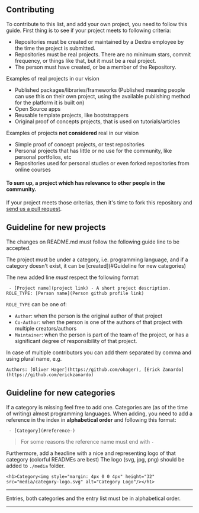## Contributing

To contribute to this list, and add your own project, you need to follow this guide. First thing is to see if your project meets to following criteria:

 - Repositories must be created or maintained by a Dextra employee by the time the project is submitted.
 - Repositories must be real projects. There are no minimum stars, commit frequency, or things like that, but it must be a real project. 
 - The person must have created, or be a member of the Repository.

Examples of real projects in our vision

 - Published packages/libraries/frameworks (Published meaning people can use this on their own project, using the available publishing method for the platform it is built on)
 - Open Source apps
 - Reusable template projects, like bootstrappers
 - Original proof of concepts projects, that is used on tutorials/articles

Examples of projects __not considered__ real in our vision

 - Simple proof of concept projects, or test repositories
 - Personal projects that has little or no use for the community, like personal portfolios, etc
 - Repositories used for personal studies or even forked repositories from online courses

#### To sum up, a project which has relevance to other people in the community.

If your project meets those criterias, then it's time to fork this repository and [send us a pull request](https://docs.github.com/en/github/collaborating-with-issues-and-pull-requests/creating-a-pull-request).

## Guideline for new projects

The changes on README.md must follow the following guide line to be accepted.

The project must be under a category, i.e. programming language, 
and if a category doesn't exist, it can be [created](#Guideline for new categories) 

The new added line _must_ respect the following format:

```
 - [Project name](project link) - A short project description. ROLE_TYPE: [Person name](Person github profile link)
```

`ROLE_TYPE` can be one of:
 - `Author`: when the person is the original author of that project
 - `Co-Author`: when the person is one of the authors of that project with multiple creators/authors
 - `Maintainer`: when the person is part of the team of the project, or has a significant degree of responsibility of that project.

In case of multiple contributors you can add them separated by comma and using plural name, e.g.
```
Authors: [Oliver Hager](https://github.com/ohager), [Erick Zanardo](https://github.com/erickzanardo)
```

## Guideline for new categories 

If a category is missing feel free to add one. Categories are (as of the time of writing) almost programming languages.
When adding, you need to add a reference in the index  in __alphabetical order__  and following this format:

```
 - [Category](#reference-)  
```
> For some reasons the reference name must end with `-`

Furthermore, add a headline with a nice and representing logo of that category (colorful READMEs are best)
The logo (svg, jpg, png) should be added to `./media` folder.

```
<h1>Category<img style="margin: 4px 0 0 4px" height="32" src="media/category-logo.svg" alt="Category Logo"/></h1>
```

---

Entries, both categories and the entry list must be in alphabetical order.

---
